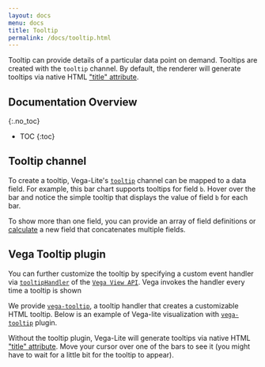 ```yaml
---
layout: docs
menu: docs
title: Tooltip
permalink: /docs/tooltip.html
---
```


Tooltip can provide details of a particular data point on demand. Tooltips are created with the `tooltip` channel. By default, the renderer will generate tooltips via native HTML ["title" attribute](https://developer.mozilla.org/en-US/docs/Web/API/HTMLElement/title).

## Documentation Overview
{:.no_toc}

- TOC
{:toc}

## Tooltip channel

To create a tooltip, Vega-Lite's [`tooltip`]({{site.baseurl}}/docs/encoding.html#mark-properties-channels) channel can be mapped to a data field. For example, this bar chart supports tooltips for field `b`. Hover over the bar and notice the simple tooltip that displays the value of field `b` for each bar.

<div class="vl-example" data-name="bar_tooltip"></div>

To show more than one field, you can provide an array of field definitions or [calculate](calculate.html) a new field that concatenates multiple fields.

## Vega Tooltip plugin

You can further customize the tooltip by specifying a custom event handler via [`tooltipHandler`](https://vega.github.io/vega/docs/api/view/#view_tooltipHandler) of the [`Vega View API`](https://vega.github.io/vega/docs/api/view/). Vega invokes the handler every time a tooltip is shown

We provide [`vega-tooltip`](https://github.com/vega/vega-tooltip/), a tooltip handler that creates a customizable HTML tooltip. Below is an example of Vega-lite visualization with [`vega-tooltip`](https://github.com/vega/vega-tooltip/) plugin.

<div class="vl-example tooltip" data-name="bar_tooltip"></div>

Without the tooltip plugin, Vega-Lite will generate tooltips via native HTML ["title" attribute](https://developer.mozilla.org/en-US/docs/Web/API/HTMLElement/title). Move your cursor over one of the bars to see it (you might have to wait for a little bit for the tooltip to appear).

<div class="vl-example" data-name="bar_tooltip"></div>
